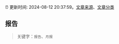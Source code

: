 :alarm_clock: 更新时间: 2024-08-12 20:37:59。[文章来源](/README.md)、[文章分类](/TAGS.md)

## 报告


> 关键字：`报告`、`月报`




